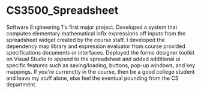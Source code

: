 # CS3500_Spreadsheet
Software Engineering 1's first major project. Developed a system that computes elementary mathematical infix expressions off inputs from the spreadsheet widget created by the course staff. I developed the dependency map library and expression evaluator from course provided specifications documents or interfaces. Deployed the forms designer toolkit on Visual Studio to append to the spreadsheet and added additional ui specific features such as saving/loading, buttons, pop-up windows, and key mappings. If you're currenctly in the course, then be a good college student and leave my stuff alone, else feel the eventual pounding from the CS department. 
